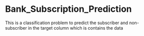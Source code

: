 # Bank_Subscription_Prediction
This is a classification problem to predict the subscriber and non-subscriber in the target column which is contains the data
